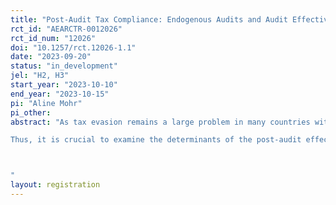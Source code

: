 ```yaml
---
title: "Post-Audit Tax Compliance: Endogenous Audits and Audit Effectiveness"
rct_id: "AEARCTR-0012026"
rct_id_num: "12026"
doi: "10.1257/rct.12026-1.1"
date: "2023-09-20"
status: "in_development"
jel: "H2, H3"
start_year: "2023-10-10"
end_year: "2023-10-15"
pi: "Aline Mohr"
pi_other:
abstract: "As tax evasion remains a large problem in many countries with immediate consequences for the economy and living standards, tax authorities make use of audits to deter non-compliance.
Thus, it is crucial to examine the determinants of the post-audit effect on the tax compliance behavior of audited taxpayers. In this light, I investigate experimentally the causal effect of audit effectiveness on post-audit tax compliance in presence of an endogenous audit selection rule. Furthermore, I study whether this effect differs from the one observed in a setting with an exogenous audit selection rule. To do so, I will implement a randomized control trial within a tax evasion game in the form of an online experiment using a Census-Matched sample of at least 399 US citizens. Based on their order of entry in the study, participants are randomly assigned to one of the three treatments regarding audit effectiveness, low (T1), medium (T2) or high (T3). Additionally, participants experience both, a setting with an exogenous and an endogenous audit selection rule. The outcomes of interest are subjects’ (post-audit) tax compliance rates. I hypothesize that the direction of the post-audit effect depends on audit effectiveness, i.e., effective audits increase, and ineffective audits decrease post-audit tax compliance rates, in both settings. I expect that, comparing the endogenous to the exogenous audit setting, overall compliance is higher, while the effect of effective audits is stronger and the one of ineffective audits is weaker.

"
layout: registration
---
```


